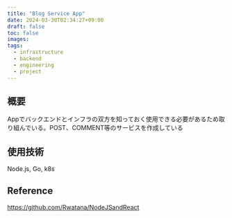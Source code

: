 ```yaml
---
title: "Blog Service App"
date: 2024-03-30T02:34:27+09:00
draft: false
toc: false
images:
tags:
  - infrastructure
  - backend
  - engineering
  - project
---
```


## 概要
Appでバックエンドとインフラの双方を知っておく使用できる必要があるため取り組んでいる。POST、COMMENT等のサービスを作成している

## 使用技術
Node.js, Go, k8s

## Reference
https://github.com/Rwatana/NodeJSandReact


